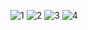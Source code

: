 ![1](https://github.com/user-attachments/assets/426d6e7f-fcaa-4bed-86d3-d870cf65dbd8)
![2](https://github.com/user-attachments/assets/a72d0ce5-d38d-4e74-9829-b286ff26d517)
![3](https://github.com/user-attachments/assets/0e79b990-f11e-4010-9eec-e65502eee5b3)
![4](https://github.com/user-attachments/assets/219cdc41-0011-4470-be74-3e02c6ac1469)
